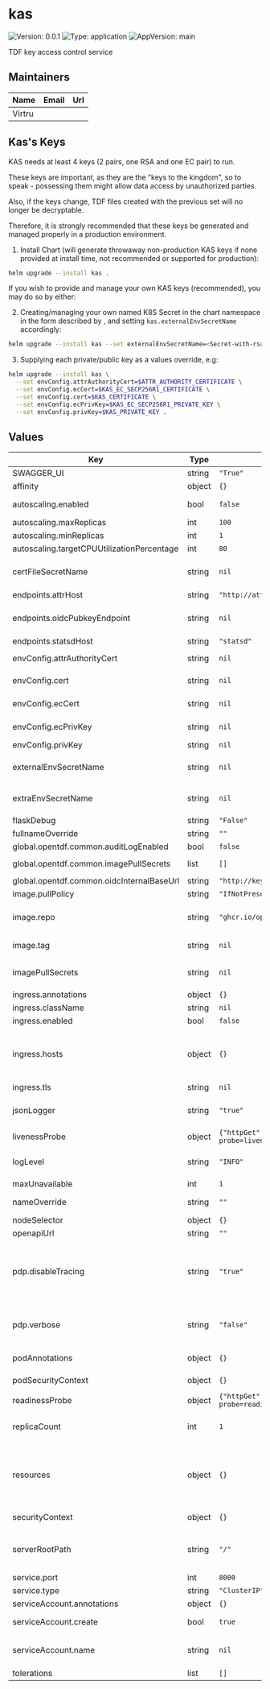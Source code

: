 # kas

![Version: 0.0.1](https://img.shields.io/badge/Version-0.0.1-informational?style=flat-square) ![Type: application](https://img.shields.io/badge/Type-application-informational?style=flat-square) ![AppVersion: main](https://img.shields.io/badge/AppVersion-main-informational?style=flat-square)

TDF key access control service

## Maintainers

| Name | Email | Url |
| ---- | ------ | --- |
| Virtru |  |  |

## Kas's Keys

KAS needs at least 4 keys (2 pairs, one RSA and one EC pair) to run.

These keys are important, as they are the "keys to the kingdom", so to speak - possessing them might allow data access by unauthorized parties.

Also, if the keys change, TDF files created with the previous set will no longer be decryptable.

Therefore, it is strongly recommended that these keys be generated and managed properly in a production environment.

1. Install Chart (will generate throwaway non-production KAS keys if none provided at install time, not recommended or supported for production):

```sh
helm upgrade --install kas .
```

If you wish to provide and manage your own KAS keys (recommended), you may do so by either:

2. Creating/managing your own named K8S Secret in the chart namespace in the form described by [](./templates/secrets.yaml), and setting `kas.externalEnvSecretName` accordingly:
``` sh
helm upgrade --install kas --set externalEnvSecretName=<Secret-with-rsa-and-ec-keypairs> .
```

3. Supplying each private/public key as a values override, e.g:

``` sh
helm upgrade --install kas \
  --set envConfig.attrAuthorityCert=$ATTR_AUTHORITY_CERTIFICATE \
  --set envConfig.ecCert=$KAS_EC_SECP256R1_CERTIFICATE \
  --set envConfig.cert=$KAS_CERTIFICATE \
  --set envConfig.ecPrivKey=$KAS_EC_SECP256R1_PRIVATE_KEY \
  --set envConfig.privKey=$KAS_PRIVATE_KEY .
```

## Values

| Key | Type | Default | Description |
|-----|------|---------|-------------|
| SWAGGER_UI | string | `"True"` | To enable swagger ui |
| affinity | object | `{}` | Pod scheduling preferences |
| autoscaling.enabled | bool | `false` | Enables autoscaling. When set to `true`, `replicas` is no longer applied. |
| autoscaling.maxReplicas | int | `100` | Sets maximum replicas for autoscaling. |
| autoscaling.minReplicas | int | `1` | Sets minimum replicas for autoscaling. |
| autoscaling.targetCPUUtilizationPercentage | int | `80` | Target average CPU usage across all the pods |
| certFileSecretName | string | `nil` | Secret containing an additional ca-cert.pem file for locally signed TLS certs. Used for a private PKI mode, for example. |
| endpoints.attrHost | string | `"http://attributes:4020"` | Internal url of attributes service |
| endpoints.oidcPubkeyEndpoint | string | `nil` | Local override for `global.opentdf.common.oidcInternalBaseUrl` + path |
| endpoints.statsdHost | string | `"statsd"` | Internal url of statsd |
| envConfig.attrAuthorityCert | string | `nil` | The public key used to validate responses from `attrHost` |
| envConfig.cert | string | `nil` | Public key KAS clients can use to validate responses |
| envConfig.ecCert | string | `nil` | The public key of curve secp256r1, KAS clients can use to validate responses |
| envConfig.ecPrivKey | string | `nil` | Private key of curve secp256r1, KAS uses to certify responses |
| envConfig.privKey | string | `nil` | Private key KAS uses to certify responses |
| externalEnvSecretName | string | `nil` | The name of a secret containing required config values (see `envConfig` below); overrides `envConfig` |
| extraEnvSecretName | string | `nil` | Secret containing additional env variables in addition to those provided by `envConfig` or `externalSecretName` |
| flaskDebug | string | `"False"` | If the debug mode should  be enabled in flask |
| fullnameOverride | string | `""` | The fully qualified appname override |
| global.opentdf.common.auditLogEnabled | bool | `false` | Enable audit logging |
| global.opentdf.common.imagePullSecrets | list | `[]` | JSON passed to the deployment's `template.spec.imagePullSecrets` |
| global.opentdf.common.oidcInternalBaseUrl | string | `"http://keycloak-http"` | Base internal url of OIDC provider |
| image.pullPolicy | string | `"IfNotPresent"` | The container's `imagePullPolicy` |
| image.repo | string | `"ghcr.io/opentdf/kas"` | The image selector, also called the 'image name' in k8s documentation and 'image repository' in docker's guides. |
| image.tag | string | `nil` | `Chart.AppVersion` will be used for image tag, override here if needed |
| imagePullSecrets | string | `nil` | JSON passed to the deployment's `template.spec.imagePullSecrets`. Overrides `global.opentdf.common.imagePullSecrets` |
| ingress.annotations | object | `{}` | Ingress annotations |
| ingress.className | string | `nil` | Ingress class to use. |
| ingress.enabled | bool | `false` | Enables the Ingress |
| ingress.hosts | object | `{}` | Map in the form: [hostname]:   [path]:     pathType:    your-pathtype [default: "ImplementationSpecific"]     serviceName: your-service  [default: `service.fullname`]     servicePort: service-port  [default: `service.port` above] |
| ingress.tls | string | `nil` | Ingress TLS configuration |
| jsonLogger | string | `"true"` | Determinies whether KAS uses the json formatter for logging, if `false` the dev formatter is used. Default is `true` |
| livenessProbe | object | `{"httpGet":{"path":"/healthz?probe=liveness","port":"http"}}` | Adds a container `livenessProbe`, if set. |
| logLevel | string | `"INFO"` | Sets the default loglevel for the application. One of the valid python logging levels: `DEBUG, INFO, WARNING, ERROR, CRITICAL` |
| maxUnavailable | int | `1` | Pod disruption budget |
| nameOverride | string | `""` | Select a specific name for the resource, instead of the default, kas |
| nodeSelector | object | `{}` | Node labels for pod assignment |
| openapiUrl | string | `""` | Set to enable openapi endpoint |
| pdp.disableTracing | string | `"true"` | KAS's internal Access PDP can send OpenTelemetry traces to collectors - if no collectors configured, the traces will get redirected to STDOUT, which is a bit spammy, so turn this off until we do proper OT trace collection everywhere. |
| pdp.verbose | string | `"false"` | Enables verbose mode for the internal PDP (policy decision point) KAS uses. If `true`, decisions will be logged with much additional detail |
| podAnnotations | object | `{}` | Values for the deployment `spec.template.metadata.annotations` field |
| podSecurityContext | object | `{}` | Values for deployment's `spec.template.spec.securityContext` |
| readinessProbe | object | `{"httpGet":{"path":"/healthz?probe=readiness","port":"http"}}` | Adds a container `readinessProbe`, if set. |
| replicaCount | int | `1` | Sets the default number of pod replicas in the deployment. Ignored if `autoscaling.enabled` == true |
| resources | object | `{}` | Specify required limits for deploying this service to a pod. We usually recommend not to specify default resources and to leave this as a conscious choice for the user. This also increases chances charts run on environments with little resources, such as Minikube. |
| securityContext | object | `{}` | Values for deployment's `spec.template.spec.containers.securityContext` |
| serverRootPath | string | `"/"` | Base path for this service. Allows serving multiple REST services from the same origin, e.g. using an ingress with prefix mapping as suggested below. |
| service.port | int | `8000` | Port to assign to the `http` port |
| service.type | string | `"ClusterIP"` | Service `spec.type` |
| serviceAccount.annotations | object | `{}` | Annotations to add to the service account |
| serviceAccount.create | bool | `true` | Specifies whether a service account should be created |
| serviceAccount.name | string | `nil` | The name of the service account to use. If not set and create is true, a name is generated using the fullname template |
| tolerations | list | `[]` | Tolerations for nodes that have taints on them |

